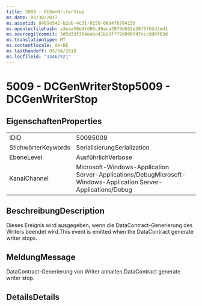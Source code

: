 ```yaml
---
title: 5009 - DCGenWriterStop
ms.date: 03/30/2017
ms.assetid: 8489e542-b2ab-4c31-9150-08d4f6704150
ms.openlocfilehash: a3eaa58e9fd66c49aca3979d652e26f5762d3ed1
ms.sourcegitcommit: 3d5d33f384eeba41b2dff79d096f47ccc8d8f03d
ms.translationtype: MT
ms.contentlocale: de-DE
ms.lasthandoff: 05/04/2018
ms.locfileid: "33467921"
---
```

# <a name="5009---dcgenwriterstop"></a><span data-ttu-id="e49ed-102">5009 - DCGenWriterStop</span><span class="sxs-lookup"><span data-stu-id="e49ed-102">5009 - DCGenWriterStop</span></span>
## <a name="properties"></a><span data-ttu-id="e49ed-103">Eigenschaften</span><span class="sxs-lookup"><span data-stu-id="e49ed-103">Properties</span></span>  
  
|||  
|-|-|  
|<span data-ttu-id="e49ed-104">ID</span><span class="sxs-lookup"><span data-stu-id="e49ed-104">ID</span></span>|<span data-ttu-id="e49ed-105">5009</span><span class="sxs-lookup"><span data-stu-id="e49ed-105">5009</span></span>|  
|<span data-ttu-id="e49ed-106">Stichwörter</span><span class="sxs-lookup"><span data-stu-id="e49ed-106">Keywords</span></span>|<span data-ttu-id="e49ed-107">Serialisierung</span><span class="sxs-lookup"><span data-stu-id="e49ed-107">Serialization</span></span>|  
|<span data-ttu-id="e49ed-108">Ebene</span><span class="sxs-lookup"><span data-stu-id="e49ed-108">Level</span></span>|<span data-ttu-id="e49ed-109">Ausführlich</span><span class="sxs-lookup"><span data-stu-id="e49ed-109">Verbose</span></span>|  
|<span data-ttu-id="e49ed-110">Kanal</span><span class="sxs-lookup"><span data-stu-id="e49ed-110">Channel</span></span>|<span data-ttu-id="e49ed-111">Microsoft-Windows-Application Server-Applications/Debug</span><span class="sxs-lookup"><span data-stu-id="e49ed-111">Microsoft-Windows-Application Server-Applications/Debug</span></span>|  
  
## <a name="description"></a><span data-ttu-id="e49ed-112">Beschreibung</span><span class="sxs-lookup"><span data-stu-id="e49ed-112">Description</span></span>  
 <span data-ttu-id="e49ed-113">Dieses Ereignis wird ausgegeben, wenn die DataContract-Generierung des Writers beendet wird.</span><span class="sxs-lookup"><span data-stu-id="e49ed-113">This event is emitted when the DataContract generate writer stops.</span></span>  
  
## <a name="message"></a><span data-ttu-id="e49ed-114">Meldung</span><span class="sxs-lookup"><span data-stu-id="e49ed-114">Message</span></span>  
 <span data-ttu-id="e49ed-115">DataContract-Generierung von Writer anhalten.</span><span class="sxs-lookup"><span data-stu-id="e49ed-115">DataContract generate writer stop.</span></span>  
  
## <a name="details"></a><span data-ttu-id="e49ed-116">Details</span><span class="sxs-lookup"><span data-stu-id="e49ed-116">Details</span></span>
